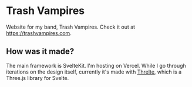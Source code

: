 # Trash Vampires

Website for my band, Trash Vampires. Check it out at https://trashvampires.com.

## How was it made?

The main framework is SvelteKit. I'm hosting on Vercel. While I go through iterations on the design itself, currently it's made with [Threlte](https://github.com/threlte/threlte), which is a Three.js library for Svelte.
